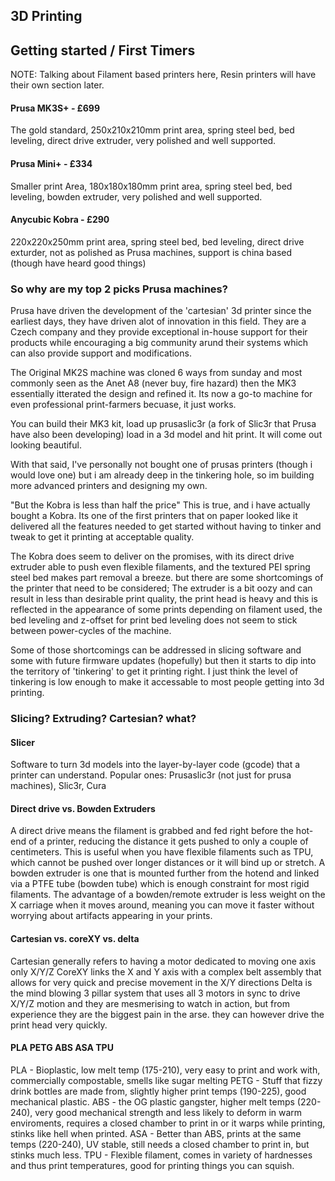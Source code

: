 ## 3D Printing

## Getting started / First Timers

NOTE: Talking about Filament based printers here, Resin printers will have their own section later.

#### Prusa MK3S+ - £699
The gold standard, 250x210x210mm print area, spring steel bed, bed leveling, direct drive extruder, very polished and well supported.

#### Prusa Mini+ - £334
Smaller print Area, 180x180x180mm print area, spring steel bed, bed leveling, bowden extruder, very polished and well supported.

#### Anycubic Kobra - £290
220x220x250mm print area, spring steel bed, bed leveling, direct drive exturder, not as polished as Prusa machines, support is china based (though have heard good things)


### So why are my top 2 picks Prusa machines?
Prusa have driven the development of the 'cartesian' 3d printer since the earliest days, they have driven alot of innovation in this field. They are a Czech company and they provide exceptional in-house support for their products while encouraging a big community arund their systems which can also provide support and modifications.

The Original MK2S machine was cloned 6 ways from sunday and most commonly seen as the Anet A8 (never buy, fire hazard) then the MK3 essentially itterated the design and refined it. Its now a go-to machine for even professional print-farmers becuase, it just works.

You can build their MK3 kit, load up prusaslic3r (a fork of Slic3r that Prusa have also been developing) load in a 3d model and hit print. It will come out looking beautiful.

With that said, I've personally not bought one of prusas printers (though i would love one) but i am already deep in the tinkering hole, so im building more advanced printers and designing my own.

"But the Kobra is less than half the price" This is true, and i have actually bought a Kobra. Its one of the first printers that on paper looked like it delivered all the features needed to get started without having to tinker and tweak to get it printing at acceptable quality.

The Kobra does seem to deliver on the promises, with its direct drive extruder able to push even flexible filaments, and the textured PEI spring steel bed makes part removal a breeze. but there are some shortcomings of the printer that need to be considered; The extruder is a bit oozy and can result in less than desirable print quality, the print head is heavy and this is reflected in the appearance of some prints depending on filament used, the bed leveling and z-offset for print bed leveling does not seem to stick between power-cycles of the machine.

Some of those shortcomings can be addressed in slicing software and some with future firmware updates (hopefully) but then it starts to dip into the territory of 'tinkering' to get it printing right. I just think the level of tinkering is low enough to make it accessable to most people getting into 3d printing.

### Slicing? Extruding? Cartesian? what?

#### Slicer
Software to turn 3d models into the layer-by-layer code (gcode) that a printer can understand.
Popular ones: Prusaslic3r (not just for prusa machines), Slic3r, Cura

#### Direct drive vs. Bowden Extruders
A direct drive means the filament is grabbed and fed right before the hot-end of a printer, reducing the distance it gets pushed to only a couple of centimeters. This is useful when you have flexible filaments such as TPU, which cannot be pushed over longer distances or it will bind up or stretch.
A bowden extruder is one that is mounted further from the hotend and linked via a PTFE tube (bowden tube) which is enough constraint for most rigid filaments. The advantage of a bowden/remote extruder is less weight on the X carriage when it moves around, meaning you can move it faster without worrying about artifacts appearing in your prints.

#### Cartesian vs. coreXY vs. delta
Cartesian generally refers to having a motor dedicated to moving one axis only X/Y/Z
CoreXY links the X and Y axis with a complex belt assembly that allows for very quick and precise movement in the X/Y directions
Delta is the mind blowing 3 pillar system that uses all 3 motors in sync to drive X/Y/Z motion and they are mesmerising to watch in action, but from experience they are the biggest pain in the arse. they can however drive the print head very quickly.

#### PLA PETG ABS ASA TPU
PLA - Bioplastic, low melt temp (175-210), very easy to print and work with, commercially compostable, smells like sugar melting
PETG - Stuff that fizzy drink bottles are made from, slightly higher print temps (190-225), good mechanical plastic.
ABS - the OG plastic gangster, higher melt temps (220-240), very good mechanical strength and less likely to deform in warm enviroments, requires a closed chamber to print in or it warps while printing, stinks like hell when printed.
ASA - Better than ABS, prints at the same temps (220-240), UV stable, still needs a closed chamber to print in, but stinks much less.
TPU - Flexible filament, comes in variety of hardnesses and thus print temperatures, good for printing things you can squish.


